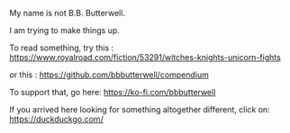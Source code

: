 My name is not B.B. Butterwell.

I am trying to make things up.

To read something, try this : https://www.royalroad.com/fiction/53291/witches-knights-unicorn-fights

or this : https://github.com/bbbutterwell/compendium

To support that, go here: https://ko-fi.com/bbbutterwell

If you arrived here looking for something altogether different, click on: https://duckduckgo.com/
